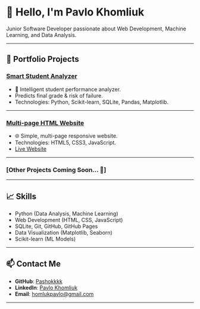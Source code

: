 # 👋 Hello, I'm Pavlo Khomliuk

Junior Software Developer passionate about Web Development, Machine Learning, and Data Analysis.

---

## 🚀 Portfolio Projects

### [Smart Student Analyzer](https://github.com/Pashokkkk/student_analyzer)
- 🧠 Intelligent student performance analyzer.
- Predicts final grade & risk of failure.
- Technologies: Python, Scikit-learn, SQLite, Pandas, Matplotlib.

---

### [Multi-page HTML Website](https://github.com/Pashokkkk/monopoly_club_website)
- 🌐 Simple, multi-page responsive website.
- Technologies: HTML5, CSS3, JavaScript.
- [Live Website](https://pashokkkk.github.io/my-website/)

---

### [Other Projects Coming Soon... 🚧]

---

## 📈 Skills

- Python (Data Analysis, Machine Learning)
- Web Development (HTML, CSS, JavaScript)
- SQLite, Git, GitHub, GitHub Pages
- Data Visualization (Matplotlib, Seaborn)
- Scikit-learn (ML Models)

---

## 📫 Contact Me

- **GitHub**: [Pashokkkk](https://github.com/Pashokkkk)
- **LinkedIn**: [Pavlo Khomliuk](https://www.linkedin.com/in/pavlo-khomliuk-234799251/)
- **Email**: homlukpavlo@gmail.com 

---
